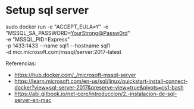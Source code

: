 # Setup sql server

sudo docker run -e "ACCEPT_EULA=Y" -e "MSSQL_SA_PASSWORD=<YourStrong@Passw0rd>" \
    -e "MSSQL_PID=Express" \
    -p 1433:1433 --name sql1 --hostname sql1 \
    -d mcr.microsoft.com/mssql/server:2017-latest


Referencias:

- https://hub.docker.com/_/microsoft-mssql-server
- https://learn.microsoft.com/en-us/sql/linux/quickstart-install-connect-docker?view=sql-server-2017&preserve-view=true&pivots=cs1-bash
- https://abi.gitbook.io/net-core/introduccion/2.-instalacion-de-sql-server-en-mac